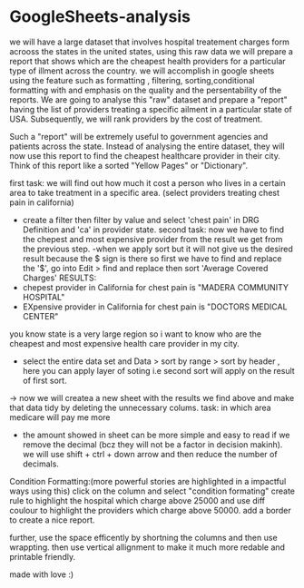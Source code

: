# GoogleSheets-analysis
we will have a large dataset that involves hospital treatement charges form acrooss the states in the united states,
using this raw data we will prepare a report that shows which are the cheapest health providers for a particular type of illment across the country.
we will accomplish in google sheets using the feature such as formatting , filtering, sorting,conditional formatting with and emphasis on the quality and the persentability of the reports.
We are going to analyse this "raw" dataset and prepare a "report" having the list of providers treating a specific ailment in a particular state of USA. Subsequently, we will rank providers by the cost of treatment.

Such a "report" will be extremely useful to government agencies and patients across the state. Instead of analysing the entire dataset, they will now use this report to find the cheapest healthcare provider in their city. Think of this report like a sorted "Yellow Pages" or "Dictionary".

first task:
we will find out how much it cost a person who lives in a certain area to take treatment in a specific area. (select providers treating chest pain in california)
- create a filter then filter by value and select 'chest pain' in DRG Definition and 'ca' in provider state.
second task:
now we have to find the chepest and most expensive provider from the result we get from the previous step.
-when we apply sort but it will not give us the desired result because the $ sign is there so first we have to find and replace the '$',
go into Edit > find and replace 
then sort 'Average Covered Charges' 
RESULTS:
- chepest provider in California for chest pain is "MADERA COMMUNITY HOSPITAL"
- EXpensive provider in California for chest pain is "DOCTORS MEDICAL CENTER"

you know state is a very large region so i want to know who are the cheapest and most expensive health care provider in my city.
- select the entire data set and Data > sort by range > sort by header , here you can apply layer of soting i.e second sort will apply on the result of first sort.

-> now we will createa a new sheet with the results we find above and make that data tidy by deleting the unnecessary colums.
task: in which area medicare will pay me more
- the amount showed in sheet can be more simple and easy to read if we remove the decimal (bcz they will not be a factor in decision makinh).
 we will use shift + ctrl + down arrow and then reduce the number of decimals.
 
 
Condition Formatting:(more powerful stories are highlighted in a impactful ways using this)
click on the column and select "condition formating" create rule to highlight the hospital which charge above 25000 and use diff coulour to highlight 
the providers which charge above 50000.
add a border to create a nice report.

further, use the space efficently by shortning the columns and then use wrappting.
then use vertical allignment to make it much more redable and printable friendly.

made with love :)
